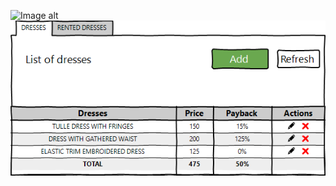 ![Image alt](https://github.com/{username}/{repository}/raw/{branch}/{path}/image.png)
![Image alt](https://github.com/carpeat/Test/raw/master/documentation/dresses.png)
